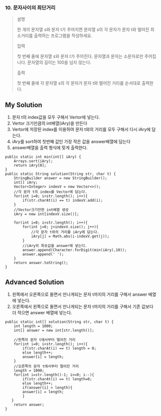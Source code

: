 ### 10. 문자사이의 최단거리
>설명
>
>한 개의 문자열 s와 문자 t가 주어지면 문자열 s의 각 문자가 문자 t와 떨어진 최소거리를 출력하는 프로그램을 작성하세요.
>
>입력
>
>첫 번째 줄에 문자열 s와 문자 t가 주어진다. 문자열과 문자는 소문자로만 주어집니다.
>문자열의 길이는 100을 넘지 않는다.
>
>출력
>
>첫 번째 줄에 각 문자열 s의 각 문자가 문자 t와 떨어진 거리를 순서대로 출력한다.


## My Solution
1. 문자 t의 index값을 모두 구해서 Vertor에 넣는다.
2. Vertor 크기만큼의 int배열(iAry)을 만든다
3. Vertor에 저장된 index를 이용하여 문자 t와의 거리를 모두 구해서 다시 iAry에 담는다.
4. iAry를 sort하여 첫번째 값인 가장 작은 값을 answer배열에 담는다
5. answer배열을 출력 형식에 맞게 출력한다.


```
public static int min(int[] iAry) {
    Arrays.sort(iAry);
    return iAry[0];
}
public static String solution(String str, char t) {
    StringBuilder answer = new StringBuilder();
    int[] iAry;
    Vector<Integer> indexV = new Vector<>();
    //각 문자 t의 index를 Vector에 담는다.
    for(int i=0; i<str.length(); i++){
        if(str.charAt(i) == t) indexV.add(i); 
    }
    //Vector크기만한 int배열 생성
    iAry = new int[indexV.size()];

    for(int i=0; i<str.length(); i++){
        for(int j=0; j<indexV.size(); j++){
            //각 문자 t와의 거리를 iAry에 담는다.
            iAry[j] = Math.abs(i-indexV.get(j));  
        }
        //iAry의 최솟값을 answer에 넣는다.
        answer.append(Character.forDigit(min(iAry),10));
        answer.append(' ');
    }
    return answer.toString();
}
```


## Advanced Solution
1. 왼쪽에서 오른쪽으로 돌면서 만나게되는 문자 t까지의 거리를 구해서 answer 배열에 넣는다.
2. 오른쪽에서 왼쪽으로 돌면서 만나게되는 문자 t까지의 거리를 구해서 기존 값보다 더 작으면 answer 배열에 넣는다.

```
public static int[] solution(String str, char t) {
    int length = 1000;
    int[] answer = new int[str.length()];

    //왼쪽의 문자 t에서부터 떨어진 거리
    for(int i=0; i<str.length(); i++){
        if(str.charAt(i) == t) length = 0;
        else length++;
        answer[i] = length;
    }
    //오른쪽의 문자 t에서부터 떨어진 거리
    length = 1000;
    for(int i=str.length()-1; i>=0; i--){
        if(str.charAt(i) == t) length=0;
        else length++;
        if(answer[i] > length){
        answer[i] = length;
        }
   }
    return answer;
}
```